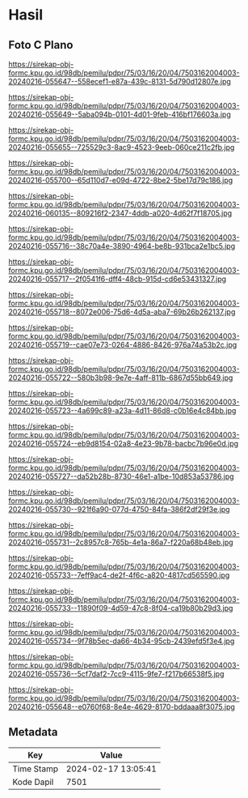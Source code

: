 # Hasil

## Foto C Plano

https://sirekap-obj-formc.kpu.go.id/98db/pemilu/pdpr/75/03/16/20/04/7503162004003-20240216-055647--558ecef1-e87a-439c-8131-5d790d12807e.jpg

https://sirekap-obj-formc.kpu.go.id/98db/pemilu/pdpr/75/03/16/20/04/7503162004003-20240216-055649--5aba094b-0101-4d01-9feb-416bf176603a.jpg

https://sirekap-obj-formc.kpu.go.id/98db/pemilu/pdpr/75/03/16/20/04/7503162004003-20240216-055655--725529c3-8ac9-4523-9eeb-060ce211c2fb.jpg

https://sirekap-obj-formc.kpu.go.id/98db/pemilu/pdpr/75/03/16/20/04/7503162004003-20240216-055700--65d110d7-e09d-4722-8be2-5be17d79c186.jpg

https://sirekap-obj-formc.kpu.go.id/98db/pemilu/pdpr/75/03/16/20/04/7503162004003-20240216-060135--809216f2-2347-4ddb-a020-4d62f7f18705.jpg

https://sirekap-obj-formc.kpu.go.id/98db/pemilu/pdpr/75/03/16/20/04/7503162004003-20240216-055716--38c70a4e-3890-4964-be8b-931bca2e1bc5.jpg

https://sirekap-obj-formc.kpu.go.id/98db/pemilu/pdpr/75/03/16/20/04/7503162004003-20240216-055717--2f0541f6-dff4-48cb-915d-cd6e53431327.jpg

https://sirekap-obj-formc.kpu.go.id/98db/pemilu/pdpr/75/03/16/20/04/7503162004003-20240216-055718--8072e006-75d6-4d5a-aba7-69b26b262137.jpg

https://sirekap-obj-formc.kpu.go.id/98db/pemilu/pdpr/75/03/16/20/04/7503162004003-20240216-055719--cae07e73-0264-4886-8426-976a74a53b2c.jpg

https://sirekap-obj-formc.kpu.go.id/98db/pemilu/pdpr/75/03/16/20/04/7503162004003-20240216-055722--580b3b98-9e7e-4aff-811b-6867d55bb649.jpg

https://sirekap-obj-formc.kpu.go.id/98db/pemilu/pdpr/75/03/16/20/04/7503162004003-20240216-055723--4a699c89-a23a-4d11-86d8-c0b16e4c84bb.jpg

https://sirekap-obj-formc.kpu.go.id/98db/pemilu/pdpr/75/03/16/20/04/7503162004003-20240216-055724--eb9d8154-02a8-4e23-9b78-bacbc7b96e0d.jpg

https://sirekap-obj-formc.kpu.go.id/98db/pemilu/pdpr/75/03/16/20/04/7503162004003-20240216-055727--da52b28b-8730-46e1-a1be-10d853a53786.jpg

https://sirekap-obj-formc.kpu.go.id/98db/pemilu/pdpr/75/03/16/20/04/7503162004003-20240216-055730--921f6a90-077d-4750-84fa-386f2df29f3e.jpg

https://sirekap-obj-formc.kpu.go.id/98db/pemilu/pdpr/75/03/16/20/04/7503162004003-20240216-055731--2c8957c8-765b-4e1a-86a7-f220a68b48eb.jpg

https://sirekap-obj-formc.kpu.go.id/98db/pemilu/pdpr/75/03/16/20/04/7503162004003-20240216-055733--7eff9ac4-de2f-4f6c-a820-4817cd565590.jpg

https://sirekap-obj-formc.kpu.go.id/98db/pemilu/pdpr/75/03/16/20/04/7503162004003-20240216-055733--11890f09-4d59-47c8-8f04-ca19b80b29d3.jpg

https://sirekap-obj-formc.kpu.go.id/98db/pemilu/pdpr/75/03/16/20/04/7503162004003-20240216-055734--9f78b5ec-da66-4b34-95cb-2439efd5f3e4.jpg

https://sirekap-obj-formc.kpu.go.id/98db/pemilu/pdpr/75/03/16/20/04/7503162004003-20240216-055736--5cf7daf2-7cc9-4115-9fe7-f217b66538f5.jpg

https://sirekap-obj-formc.kpu.go.id/98db/pemilu/pdpr/75/03/16/20/04/7503162004003-20240216-055648--e0760f68-8e4e-4629-8170-bddaaa8f3075.jpg


## Metadata

| Key        | Value               |
| ---------- | ------------------- |
| Time Stamp | 2024-02-17 13:05:41 |
| Kode Dapil | 7501                |



